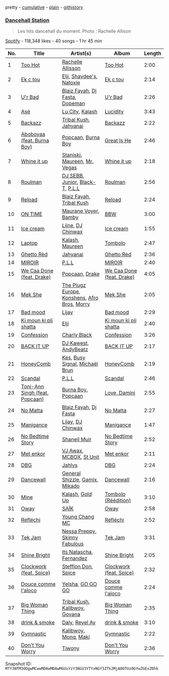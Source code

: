 pretty - [cumulative](/playlists/cumulative/37i9dQZF1DX9QYRS3EMTFh.md) - [plain](/playlists/plain/37i9dQZF1DX9QYRS3EMTFh) - [githistory](https://github.githistory.xyz/mackorone/spotify-playlist-archive/blob/main/playlists/plain/37i9dQZF1DX9QYRS3EMTFh)

### [Dancehall Station](https://open.spotify.com/playlist/37i9dQZF1DX9QYRS3EMTFh)

> Les hits dancehall du moment\. Photo : Rachelle Allison

[Spotify](https://open.spotify.com/user/spotify) - 118,348 likes - 40 songs - 1 hr 45 min

| No. | Title | Artist(s) | Album | Length |
|---|---|---|---|---|
| 1 | [Too Hot](https://open.spotify.com/track/5YIvwu6p04xoP8MM1jUxCq) | [Rachelle Allisson](https://open.spotify.com/artist/7hLjSKfCy23Nt0dUpIwklR) | [Too Hot](https://open.spotify.com/album/0h56vBwhxwsXIYJ7zefydW) | 2:00 |
| 2 | [Ek c tou](https://open.spotify.com/track/6Ufsa246KudOlxKXRM2PgG) | [Elji](https://open.spotify.com/artist/6RwdeEwhjswv5OxNK5Dq0s), [Shaydee's](https://open.spotify.com/artist/7pRuKj6sGMBmDmmem653fg), [Natoxie](https://open.spotify.com/artist/1Wqloe5S1i29Ff7YiWg0x5) | [Ek c tou](https://open.spotify.com/album/5lT2p0esBtqL6rtKnsg6uC) | 2:14 |
| 3 | [U'r Bad](https://open.spotify.com/track/6fJmOSkPSqTETDvBFyiyXb) | [Blaiz Fayah](https://open.spotify.com/artist/2WyypmYjOdaXg0bXDP67j7), [Dj Fasta](https://open.spotify.com/artist/3J1MVADg8VwYQ6FFsqnTUV), [Dopeman](https://open.spotify.com/artist/3uPMES49lCQUHHnCaWaeLr) | [U'r Bad](https://open.spotify.com/album/5U9wRqpFlPI7qENyw9vHfX) | 2:26 |
| 4 | [Asé](https://open.spotify.com/track/3im7T2q63a1razKvpV8pao) | [Lu City](https://open.spotify.com/artist/5UoVuwjRIYT6WGDUJjT1Se), [Kalash](https://open.spotify.com/artist/3J7r4VsNmuWixU0nXvyPd8) | [Lucidity](https://open.spotify.com/album/4kGAKJMjCxOR17Q9Cd4O3h) | 3:43 |
| 5 | [Backazz](https://open.spotify.com/track/7mHX2qBPHMsckyURJCHgpx) | [Tribal Kush](https://open.spotify.com/artist/7fr6F0dEvfSoZW3fJ5fvUD), [Jahyanai](https://open.spotify.com/artist/09FXva53dWku8Gu5N73rR8) | [Backazz](https://open.spotify.com/album/5WoPkk8iD8SA8UrQE0o8ux) | 2:22 |
| 6 | [Aboboyaa \(feat\. Burna Boy\)](https://open.spotify.com/track/2KEMHoK7Tz7rlTUalQXMUk) | [Popcaan](https://open.spotify.com/artist/62DmErcU7dqZbJaDqwsqzR), [Burna Boy](https://open.spotify.com/artist/3wcj11K77LjEY1PkEazffa) | [Great Is He](https://open.spotify.com/album/5DVnzAiFpPirUnh3QPv1ZR) | 2:46 |
| 7 | [Whine it up](https://open.spotify.com/track/0r6CB4zVdoH4ejbtRV61yS) | [Staniski](https://open.spotify.com/artist/1QRTYLIPAn0oA3Fus7sviT), [Maureen](https://open.spotify.com/artist/2r78U7GOo9XMOVbpFkXtYD), [Mr\. Vegas](https://open.spotify.com/artist/1pmixngtBJleMrGUG5o8DE) | [Whine it up](https://open.spotify.com/album/6OJiOlpsFDPX74ZAgtmBSK) | 2:18 |
| 8 | [Roulman](https://open.spotify.com/track/6kuEgsXZ5KjidJfsq6hMFV) | [DJ SEBB](https://open.spotify.com/artist/6tWA0KYYzAiQzgKzImRQGF), [Junior](https://open.spotify.com/artist/5ZVc8t2irmJwaMSkDXY1Rj), [Black\-T](https://open.spotify.com/artist/1nFZ21xwCakE48rU514Ao6), [P.L.L](https://open.spotify.com/artist/13RiaFe3XEZ4jw8t6YRquf) | [Roulman](https://open.spotify.com/album/1YsiqO5UH3bKIV37dwdcBS) | 2:56 |
| 9 | [Reload](https://open.spotify.com/track/67erDOXoomBqQebPnpZayQ) | [Blaiz Fayah](https://open.spotify.com/artist/2WyypmYjOdaXg0bXDP67j7), [Tribal Kush](https://open.spotify.com/artist/7fr6F0dEvfSoZW3fJ5fvUD) | [Reload](https://open.spotify.com/album/0NFillRDfBiGrsAsG9Hd7T) | 2:24 |
| 10 | [ON TIME](https://open.spotify.com/track/55HWsOjIkrP3Pomed4zjkH) | [Maurane Voyer](https://open.spotify.com/artist/6Lm6gwG8tJd3cvUL9he351), [Bamby](https://open.spotify.com/artist/1fuooeJa0UywkC89lN5tl6) | [BBW](https://open.spotify.com/album/0xaNO3uzmQ5K57cLfV3or1) | 3:00 |
| 11 | [Ice cream](https://open.spotify.com/track/7GLHAjSbax5SlnwJlUeTwq) | [Liine](https://open.spotify.com/artist/2qnxVuZSDmKCnMgyXImYFg), [DJ Chinwax](https://open.spotify.com/artist/02E9hsI1o5kTbiYlP6Ae8i) | [Ice cream](https://open.spotify.com/album/2lYU4Y33bxMus6FOZxTlCJ) | 1:55 |
| 12 | [Laptop](https://open.spotify.com/track/7e2vCAtcYXuM8JOUqIZ9GQ) | [Kalash](https://open.spotify.com/artist/3J7r4VsNmuWixU0nXvyPd8), [Maureen](https://open.spotify.com/artist/2r78U7GOo9XMOVbpFkXtYD) | [Tombolo](https://open.spotify.com/album/5x2zkoZogYhBNF6pYJIzk3) | 2:47 |
| 13 | [Ghetto Rèd](https://open.spotify.com/track/7woCBSbM2dMJXO7glFsUS4) | [Jahyanai](https://open.spotify.com/artist/09FXva53dWku8Gu5N73rR8) | [Ghetto Rèd](https://open.spotify.com/album/6XFbhUBLtF9IfRImw7Wlo4) | 2:36 |
| 14 | [MIROIR](https://open.spotify.com/track/307zhb6ICsQKBmpL48sFhh) | [P.L.L](https://open.spotify.com/artist/13RiaFe3XEZ4jw8t6YRquf) | [MIROIR](https://open.spotify.com/album/4ayag4LJC9EJEmxdybgFp1) | 2:40 |
| 15 | [We Caa Done \(feat\. Drake\)](https://open.spotify.com/track/6rb3wFQ66EWR7DcPG0oEE1) | [Popcaan](https://open.spotify.com/artist/62DmErcU7dqZbJaDqwsqzR), [Drake](https://open.spotify.com/artist/3TVXtAsR1Inumwj472S9r4) | [We Caa Done \(feat\. Drake\)](https://open.spotify.com/album/4yJNcgX3otzDbMMyrdJBN5) | 4:05 |
| 16 | [Mek She](https://open.spotify.com/track/4z94T1JRS8ZjmmGoGNtIhv) | [The Plugz Europe](https://open.spotify.com/artist/63qgmJRhJ07e8O9ez4IYql), [Konshens](https://open.spotify.com/artist/3nwYsifpwrKmCIpw4i0HDW), [Afro Bros](https://open.spotify.com/artist/3wtMPMvPtiFylbnNXF6CAj), [Morry](https://open.spotify.com/artist/1CXa8YMTen75u0n1rvtk0u) | [Mek She](https://open.spotify.com/album/4iEqnccSWaeo5qiTdSI04B) | 2:05 |
| 17 | [Bad mood](https://open.spotify.com/track/6NyF1mybcqhYiXKmZRK4XB) | [Lijay](https://open.spotify.com/artist/0fEd76ZuO65826Q6ilZIuO) | [Bad mood](https://open.spotify.com/album/1Cg6pIPfAyr79Kf09HgHFl) | 2:29 |
| 18 | [Ki moun ki pli shatta](https://open.spotify.com/track/3avmFPZ3UaXyl5uGcl5QwA) | [Elji](https://open.spotify.com/artist/6RwdeEwhjswv5OxNK5Dq0s) | [Ki moun ki pli shatta](https://open.spotify.com/album/2nDlEQWsq5I7wYJNA6Rjpw) | 2:40 |
| 19 | [Confession](https://open.spotify.com/track/5XlMKUVVnGFgUDxl4rYRAw) | [Charly Black](https://open.spotify.com/artist/5sK8BsvyDl4TFA6KaBf8or) | [Confession](https://open.spotify.com/album/7ddXuBxq4cOUAczhWgDt1k) | 3:26 |
| 20 | [BACK IT UP](https://open.spotify.com/track/2MzJTGFe2gZgvDwN6K93y2) | [DJ Kawest](https://open.spotify.com/artist/3kEcQwpYE06lQJAAA3fVAA), [AndyBeatz](https://open.spotify.com/artist/5BOPrDa0zWmREwrBHr3hs9) | [BACK IT UP](https://open.spotify.com/album/67WgqCQifCPVMw6ltMY2mP) | 2:17 |
| 21 | [HoneyComb](https://open.spotify.com/track/79cOrbvS7AQTKda6v0MZFP) | [Kes](https://open.spotify.com/artist/7E6r9S8qCRfZVCjF1A8do6), [Busy Signal](https://open.spotify.com/artist/4RfTXjK9aiiIKDaKUHpL57), [Michaël Brun](https://open.spotify.com/artist/1HcAkAeL4xf02wzAnl7mIV) | [HoneyComb](https://open.spotify.com/album/4qIvyWgbTjjEd32vwBycHM) | 2:19 |
| 22 | [Scandal](https://open.spotify.com/track/3KpUxFBQw6540ate80bD8o) | [P.L.L](https://open.spotify.com/artist/13RiaFe3XEZ4jw8t6YRquf) | [Scandal](https://open.spotify.com/album/56VOepYMz6SrFDM37OHKF8) | 2:46 |
| 23 | [Toni\-Ann Singh \(feat\. Popcaan\)](https://open.spotify.com/track/4bUe0OUcwdu85AMBkZzYFg) | [Burna Boy](https://open.spotify.com/artist/3wcj11K77LjEY1PkEazffa), [Popcaan](https://open.spotify.com/artist/62DmErcU7dqZbJaDqwsqzR) | [Love, Damini](https://open.spotify.com/album/6kgDkAupBVRSqbJPUaTJwQ) | 2:55 |
| 24 | [No Matta](https://open.spotify.com/track/3IuC01T7uEnCxPnGMg41Hv) | [Blaiz Fayah](https://open.spotify.com/artist/2WyypmYjOdaXg0bXDP67j7), [Dj Fasta](https://open.spotify.com/artist/3J1MVADg8VwYQ6FFsqnTUV) | [No Matta](https://open.spotify.com/album/1048jFibNEAdmvcuy3hd66) | 2:27 |
| 25 | [Manigance](https://open.spotify.com/track/37Tlkm2Euv26vuwZ1ww8yo) | [Lijay](https://open.spotify.com/artist/0fEd76ZuO65826Q6ilZIuO), [DJ Chinwax](https://open.spotify.com/artist/02E9hsI1o5kTbiYlP6Ae8i) | [Manigance](https://open.spotify.com/album/0eokcMOmQ047TDvODWEiQJ) | 1:47 |
| 26 | [No Bedtime Story](https://open.spotify.com/track/2jbkYbbAl9FPCcahuayiuR) | [Shaneil Muir](https://open.spotify.com/artist/6ilIhmo2Ijzq3BnKuxf2KQ) | [No Bedtime Story](https://open.spotify.com/album/4L7FKaULQFEXnBqZhYzjaT) | 2:52 |
| 27 | [Met enkor](https://open.spotify.com/track/1hBaMtwb84WYuIzf1e7SNk) | [VJ Awax](https://open.spotify.com/artist/0OgRGQfnDRVuDL6U43xPJm), [MCBOX](https://open.spotify.com/artist/09DuyQpofjb0pPekVSRxS5), [St Unit](https://open.spotify.com/artist/3ZgxAwvBnX0CSGmeFWCuQU) | [Met enkor](https://open.spotify.com/album/5IE2NOmpTEGMTQticPw3ZE) | 2:11 |
| 28 | [DBG](https://open.spotify.com/track/7JA7yknfaa6Tb4PBwMP8fD) | [Jahlys](https://open.spotify.com/artist/4AcFhqecUgQOUNmdcdngEq) | [DBG](https://open.spotify.com/album/4asYPug3TrWrrl3mRO086k) | 2:24 |
| 29 | [Dancewall](https://open.spotify.com/track/4zvye7HkHMAvKPAi9qmVtl) | [General Shizzle](https://open.spotify.com/artist/2Ia7Pj1RflYoHQQHjJHePJ), [Gamix](https://open.spotify.com/artist/3aOHw8ZqmQaNG5MbRumUaI), [Mikado](https://open.spotify.com/artist/41Csk4RHbXp1jnMN4NWwOE) | [Dancewall](https://open.spotify.com/album/0CCVcksm1E4lYchCwCApRy) | 2:16 |
| 30 | [Mine](https://open.spotify.com/track/4cnoSXd1N69dEyf0TVsWyn) | [Kalash](https://open.spotify.com/artist/3J7r4VsNmuWixU0nXvyPd8), [Gold Up](https://open.spotify.com/artist/5ht4EDZMGo7d1K4czZTUYa) | [Tombolo \(Réédition\)](https://open.spotify.com/album/597zMwmxvoBtRDUsOjk54P) | 3:10 |
| 31 | [Oway](https://open.spotify.com/track/1hKajaBCCsFShcm22FpFnu) | [SAÏK](https://open.spotify.com/artist/395spUELWr54gJKYr3EE0I) | [Oway](https://open.spotify.com/album/4rs8ExlxBHjXZUlE3mr76M) | 2:58 |
| 32 | [Réfléchi](https://open.spotify.com/track/3dwR9UFLT4Yxm6RQZfYtVU) | [Young Chang MC](https://open.spotify.com/artist/0Y4XPAlixU89K3Z6oRziZ1) | [Réfléchi](https://open.spotify.com/album/2jVD8CnnhOfrbRtx7C2RpO) | 2:52 |
| 33 | [Tek Jam](https://open.spotify.com/track/5Z2XXc8L1j6aXXE3ZMaJVF) | [Nessa Preppy](https://open.spotify.com/artist/17pN02mO1kZSkaic9K3ipT), [Skinny Fabulous](https://open.spotify.com/artist/56BHYURgbka2nQbBy8XZ3x) | [Tek Jam](https://open.spotify.com/album/4Zk6hph7AuXjcf189rcWXx) | 3:31 |
| 34 | [Shine Bright](https://open.spotify.com/track/60l9cfnaUop1NJGgpiQ7UA) | [Its Natascha](https://open.spotify.com/artist/6r5nslEUXZRMW9qpxKvxV6), [Fernandez](https://open.spotify.com/artist/2Lx8uvkJwO86Mmh72z10pR) | [Shine Bright](https://open.spotify.com/album/6cuYpHerue7oNk3PqcKQqz) | 2:05 |
| 35 | [Clockwork \(feat\. Spice\)](https://open.spotify.com/track/4GgvXbDt6qKWCSI8Fw2cVs) | [Stefflon Don](https://open.spotify.com/artist/2ExGrw6XpbtUAJHTLtUXUD), [Spice](https://open.spotify.com/artist/0wEvWMQRqaXcgnrZv6KtyL) | [Clockwork \(feat\. Spice\)](https://open.spotify.com/album/3FyXlLA79Yv7cNJgMQDGM8) | 2:32 |
| 36 | [Douce comme l'aloco](https://open.spotify.com/track/12eCla0Dc4Ki5jejarfxVg) | [Yelsha](https://open.spotify.com/artist/5i7fohl7VTuGVVn5o9BXQo), [GO GO GO](https://open.spotify.com/artist/4LahtNGtJiYUVUTw6yjR8f) | [Douce comme l'aloco](https://open.spotify.com/album/2HwyYfkQ3BEaWRmPnVoGZA) | 2:24 |
| 37 | [Big Woman Thing](https://open.spotify.com/track/6j8NRVBuVs5IGr9AKuw3vp) | [Tribal Kush](https://open.spotify.com/artist/7fr6F0dEvfSoZW3fJ5fvUD), [Kalibwoy](https://open.spotify.com/artist/3xhksfxjNLUAyxUdijvk4x), [Govana](https://open.spotify.com/artist/5Xi3NfsVBIEbaWVUfBTy39) | [Big Woman Thing](https://open.spotify.com/album/115Wut67FRFDrDIM2CXFpY) | 2:35 |
| 38 | [drink & smoke](https://open.spotify.com/track/2ELkJexSujeKTkEAJzcKow) | [Daly](https://open.spotify.com/artist/3f9kMCz94xuAamS24WbmGL), [Reyel Ay](https://open.spotify.com/artist/7ArndI9V96Y7AXKQ4O54FH) | [drink & smoke](https://open.spotify.com/album/2u3sxrg3hYMlcUgWBgGO4w) | 3:10 |
| 39 | [Gymnastic](https://open.spotify.com/track/0BEJH3Z1ssdYqAQmWttViM) | [Kalibwoy](https://open.spotify.com/artist/3xhksfxjNLUAyxUdijvk4x), [Monq](https://open.spotify.com/artist/1rJlC9RjWWeFaz8UpFKnrs), [Maki](https://open.spotify.com/artist/4FaQ2MFkq0JucRaCw69qLY) | [Gymnastic](https://open.spotify.com/album/3PpoGIk4czgWjtzo72L5lj) | 2:22 |
| 40 | [Don't You Worry](https://open.spotify.com/track/6qpkuuZusQXYIEg8PYvhkR) | [Tiwony](https://open.spotify.com/artist/6hHVAKBvEYH2fVGqxwvPXB) | [Don't You Worry](https://open.spotify.com/album/6A3mSmmxvWkuh22WQZ9Fzo) | 2:36 |

Snapshot ID: `MTY3NTM3ODgwMCwwMDAwMDAwMGUxYzY3NGU3YTYxNGY3ZTk2MjA0OTUzOGYwZGExZDhk`
